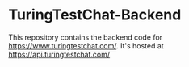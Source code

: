 # TuringTestChat-Backend
This repository contains the backend code for https://www.turingtestchat.com/. It's hosted at https://api.turingtestchat.com/
